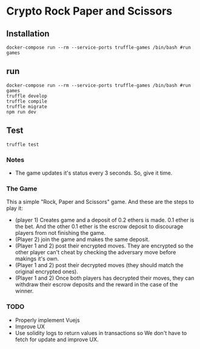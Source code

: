 # Crypto Rock Paper and Scissors

## Installation
```
docker-compose run --rm --service-ports truffle-games /bin/bash #run games
```

## run
```
docker-compose run --rm --service-ports truffle-games /bin/bash #run games
truffle develop
truffle compile
truffle migrate
npm run dev
```

## Test
```
truffle test
```

### Notes
- The game updates it's status every 3 seconds. So, give it time.

### The Game
This a simple "Rock, Paper and Scissors" game. And these are the steps to play it:
- (player 1) Creates game and a deposit of 0.2 ethers is made. 0.1 ether is the bet. And the other 0.1 ether is the escrow deposit to discourage players from not finishing the game.
- (Player 2) join the game and makes the same deposit.
- (Player 1 and 2) post their encrypted moves. They are encrypted so the other player can't cheat by checking the adversary move before makings it's own.
- (Player 1 and 2) post their decrypted moves (they should match the original encrypted ones).
- (Player 1 and 2) Once both players has decrypted their moves, they can withdraw their escrow deposits and the reward in the case of the winner.

### TODO
- Properly implement Vuejs
- Improve UX
- Use solidity logs to return values in transactions so We don't have to fetch for update and improve UX.
